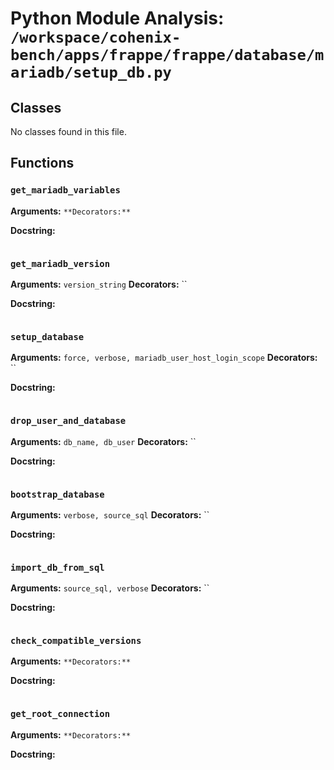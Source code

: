 # Python Module Analysis: `/workspace/cohenix-bench/apps/frappe/frappe/database/mariadb/setup_db.py`

## Classes

No classes found in this file.


## Functions

### `get_mariadb_variables`
**Arguments:** ``
**Decorators:** ``

**Docstring:**
```

```
### `get_mariadb_version`
**Arguments:** `version_string`
**Decorators:** ``

**Docstring:**
```

```
### `setup_database`
**Arguments:** `force, verbose, mariadb_user_host_login_scope`
**Decorators:** ``

**Docstring:**
```

```
### `drop_user_and_database`
**Arguments:** `db_name, db_user`
**Decorators:** ``

**Docstring:**
```

```
### `bootstrap_database`
**Arguments:** `verbose, source_sql`
**Decorators:** ``

**Docstring:**
```

```
### `import_db_from_sql`
**Arguments:** `source_sql, verbose`
**Decorators:** ``

**Docstring:**
```

```
### `check_compatible_versions`
**Arguments:** ``
**Decorators:** ``

**Docstring:**
```

```
### `get_root_connection`
**Arguments:** ``
**Decorators:** ``

**Docstring:**
```

```


